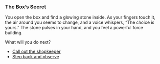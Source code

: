 ### The Box’s Secret

You open the box and find a glowing stone inside. As your fingers touch it, the air around you seems to change, and a voice whispers, “The choice is yours.” The stone pulses in your hand, and you feel a powerful force building.

What will you do next?

- [Call out the shopkeeper](call_out.md)
- [Step back and observe](intro.md)